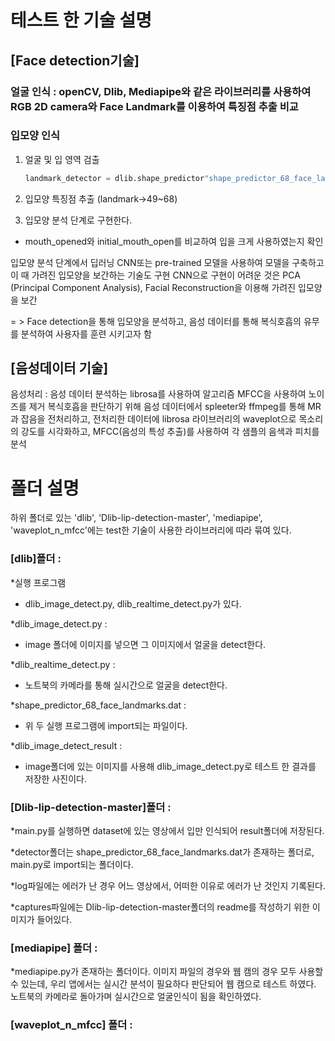# 테스트 한 기술 설명

## [Face detection기술]

### 얼굴 인식 : openCV, Dlib, Mediapipe와 같은 라이브러리를 사용하여 RGB 2D camera와 Face Landmark를 이용하여 특징점 추출 비교 

### 입모양 인식 
1. 얼굴 및 입 영역 검출 
    ~~~python
    landmark_detector = dlib.shape_predictor"shape_predictor_68_face_landmarks.dat"
    ~~~

2. 입모양 특징점 추출 (landmark->49~68)

3. 입모양 분석 단계로 구현한다. 
 - mouth_opened와 initial_mouth_open를 비교하여 입을 크게 사용하였는지 확인


입모양 분석 단계에서 딥러닝 CNN또는 pre-trained 모델을 사용하여 모델을 구축하고 이 때 가려진 입모양을 보간하는 기술도 구현
CNN으로 구현이 어려운 것은 PCA (Principal Component Analysis), Facial Reconstruction을 이용해 가려진 입모양을 보간

= > Face detection을 통해 입모양을 분석하고, 음성 데이터를 통해 복식호흡의 유무를 분석하여 사용자를 훈련 시키고자 함


## [음성데이터 기술]
음성처리 : 음성 데이터 분석하는 librosa를 사용하여 알고리즘 MFCC을 사용하여 노이즈를 제거 
복식호흡을 판단하기 위해 음성 데이터에서 spleeter와 ffmpeg를 통해 MR과 잡음을 전처리하고, 전처리한 데이터에 librosa 라이브러리의 waveplot으로 목소리의 강도를 시각화하고,
MFCC(음성의 특성 추출)를 사용하여 각 샘플의 음색과 피치를 분석



# 폴더 설명

하위 폴더로 있는 'dlib', 'Dlib-lip-detection-master', 'mediapipe', 'waveplot_n_mfcc'에는 test한 기술이 사용한 라이브러리에 따라 묶여 있다.

### [dlib]폴더 : 
*실행 프로그램
 - dlib_image_detect.py, dlib_realtime_detect.py가 있다.

*dlib_image_detect.py : 
 - image 폴더에 이미지를 넣으면 그 이미지에서 얼굴을 detect한다.

*dlib_realtime_detect.py :
 - 노트북의 카메라를 통해 실시간으로 얼굴을 detect한다.

*shape_predictor_68_face_landmarks.dat :
 - 위 두 실행 프로그램에 import되는 파일이다.

 *dlib_image_detect_result :
 - image폴더에 있는 이미지를 사용해 dlib_image_detect.py로 테스트 한 결과를 저장한 사진이다.

### [Dlib-lip-detection-master]폴더 : 
 *main.py를 실행하면 dataset에 있는 영상에서 입만 인식되어 result폴더에 저장된다.

 *detector폴더는 shape_predictor_68_face_landmarks.dat가 존재하는 폴더로, main.py로 import되는 폴더이다.

 *log파일에는 에러가 난 경우 어느 영상에서, 어떠한 이유로 에러가 난 것인지 기록된다.

 *captures파일에는 Dlib-lip-detection-master폴더의 readme를 작성하기 위한 이미지가 들어있다.

### [mediapipe] 폴더 : 
*mediapipe.py가 존재하는 폴더이다.
이미지 파일의 경우와 웹 캠의 경우 모두 사용할 수 있는데, 우리 앱에서는 실시간 분석이 필요하다 판단되어 웹 캠으로 테스트 하였다.
노트북의 카메라로 돌아가며 실시간으로 얼굴인식이 됨을 확인하였다.

### [waveplot_n_mfcc] 폴더 : 

